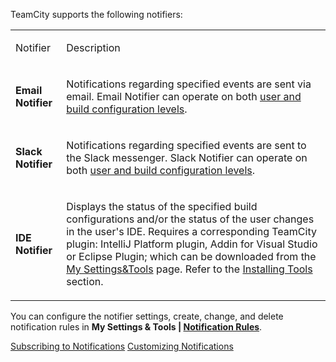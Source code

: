 [//]: # (title: Notifier)
[//]: # (auxiliary-id: Notifier)

TeamCity supports the following notifiers:

<table><tr>

<td>

Notifier


</td>

<td>

Description


</td></tr><tr>

<td>

__Email Notifier__


</td>

<td>

Notifications regarding specified events are sent via email. Email Notifier can operate on both [user and build configuration levels](configuring-notifications.md).

</td></tr>

<tr>

<td>

__Slack Notifier__


</td>

<td>

Notifications regarding specified events are sent to the Slack messenger. Slack Notifier can operate on both [user and build configuration levels](configuring-notifications.md).

</td></tr>

<tr>

<td>

__IDE Notifier__


</td>

<td>

Displays the status of the specified build configurations and/or the status of the user changes in the user's IDE. Requires a corresponding TeamCity plugin: IntelliJ Platform plugin, Addin for Visual Studio or Eclipse Plugin; which can be downloaded from the [My Settings&amp;Tools](adding-notification-rules.md) page. Refer to the [Installing Tools](installing-tools.md) section. 


</td></tr>
</table>

You can configure the notifier settings, create, change, and delete notification rules in __My Settings \& Tools | [Notification Rules](adding-notification-rules.md)__.

 <seealso>
        <category ref="user-guide">
            <a href="adding-notification-rules.md">Subscribing to Notifications</a>
        </category>
        <category ref="admin-guide" product="tc">
            <a href="customizing-notification-templates.md">Customizing Notifications</a>
        </category>
</seealso>